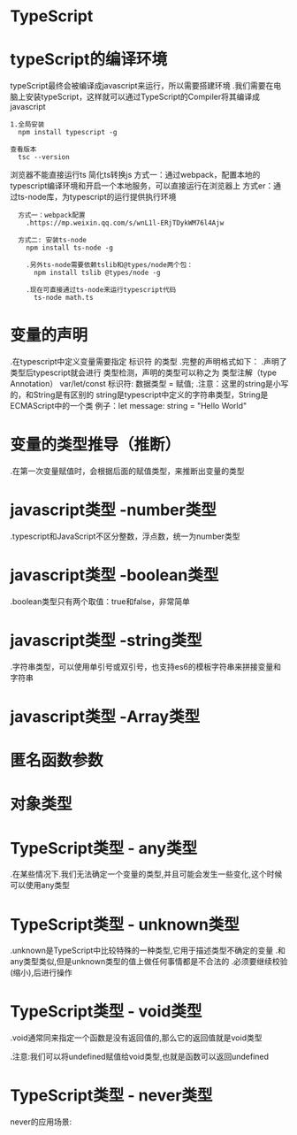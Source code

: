 # TypeScript
# typeScript的编译环境
  typeScript最终会被编译成javascript来运行，所以需要搭建环境
    .我们需要在电脑上安装typeScript，这样就可以通过TypeScript的Compiler将其编译成javascript

    1.全局安装
      npm install typescript -g

    查看版本
      tsc --version
  浏览器不能直接运行ts
  简化ts转换js
    方式一：通过webpack，配置本地的typescript编译环境和开启一个本地服务，可以直接运行在浏览器上
    方式er：通过ts-node库，为typescript的运行提供执行环境

      方式一：webpack配置
        .https://mp.weixin.qq.com/s/wnL1l-ERjTDykWM76l4Ajw

      方式二: 安装ts-node
        npm install ts-node -g

        .另外ts-node需要依赖tslib和@types/node两个包：
          npm install tslib @types/node -g
        
        .现在可直接通过ts-node来运行typescript代码
          ts-node math.ts
  
# 变量的声明
  .在typescript中定义变量需要指定 标识符 的类型
  .完整的声明格式如下：
    .声明了类型后typescript就会进行 类型检测，声明的类型可以称之为 类型注解（type Annotation）
      var/let/const 标识符: 数据类型 = 赋值; 
      .注意：这里的string是小写的，和String是有区别的
        string是typescript中定义的字符串类型，String是ECMAScript中的一个类
      例子：let message: string = "Hello World"

# 变量的类型推导（推断）
  .在第一次变量赋值时，会根据后面的赋值类型，来推断出变量的类型

# javascript类型 -number类型
  .typescript和JavaScript不区分整数，浮点数，统一为number类型
# javascript类型 -boolean类型
  .boolean类型只有两个取值：true和false，非常简单
# javascript类型 -string类型
  .字符串类型，可以使用单引号或双引号，也支持es6的模板字符串来拼接变量和字符串
# javascript类型 -Array类型


# 匿名函数参数

# 对象类型

# TypeScript类型 - any类型
  .在某些情况下.我们无法确定一个变量的类型,并且可能会发生一些变化,这个时候可以使用any类型

# TypeScript类型 - unknown类型
  .unknown是TypeScript中比较特殊的一种类型,它用于描述类型不确定的变量
    .和any类型类似,但是unknown类型的值上做任何事情都是不合法的
    .必须要继续校验(缩小),后进行操作

# TypeScript类型 - void类型
  .void通常同来指定一个函数是没有返回值的,那么它的返回值就是void类型

  .注意:我们可以将undefined赋值给void类型,也就是函数可以返回undefined

# TypeScript类型 - never类型
  never的应用场景: